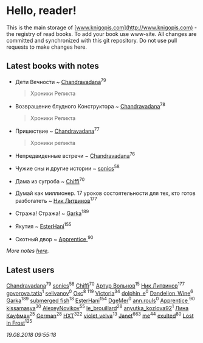 # Hello, reader!
This is the main storage of [www.knigopis.com](http://www.knigopis.com) - the registry of read books.
To add your book use www-site. All changes are committed and synchronized with this git repository.
Do not use pull requests to make changes here.


## Latest books with notes
* Дети Вечности ~ [Chandravadana](users/105/105866022348292919948-google)<sup>79</sup>
    > Хроники Реликта

* Возвращение блудного Конструктора ~ [Chandravadana](users/105/105866022348292919948-google)<sup>78</sup>
    > Хроники Реликта

* Пришествие ~ [Chandravadana](users/105/105866022348292919948-google)<sup>77</sup>
    > Хроники реликта

* Непредвиденные встречи ~ [Chandravadana](users/105/105866022348292919948-google)<sup>76</sup>

* Чужие сны и другие истории ~ [sonics](users/588/5880221-vkontakte)<sup>58</sup>

* Дама из сугроба ~ [Chiffi](users/105/105831994080785626680-google)<sup>70</sup>

* Думай как миллионер. 17 уроков состоятельности для тех, кто готов разбогатеть ~ [Ник Литвинов](users/241/241974816-vkontakte)<sup>177</sup>

* Стража! Стража! ~ [Garka](users/115/115753719718250012620-google)<sup>189</sup>

* Якутия ~ [EsterHani](users/305/30558181-vkontakte)<sup>155</sup>

* Скотный двор ~ [Apprentice ](users/528/52821952-vkontakte)<sup>90</sup>


_More notes [here](latest_books_with_notes.md)._


## Latest users
[Chandravadana](users/105/105866022348292919948-google)<sup>79</sup> 
[sonics](users/588/5880221-vkontakte)<sup>58</sup> 
[Chiffi](users/105/105831994080785626680-google)<sup>70</sup> 
[Артур Вольнов](users/225/225880893-vkontakte)<sup>15</sup> 
[Ник Литвинов](users/241/241974816-vkontakte)<sup>177</sup> 
[govorova.tatia](users/500/500014724-vkontakte)<sup>1</sup> 
[selivanov](users/104/104491677658529528381-google)<sup>0</sup> 
[Окс](users/102/102536471289425216982-google)<sup>8</sup> 
[](users/115/115826717712507836033-google)<sup>119</sup> 
[Victoria](users/113/113794223924688167852-google)<sup>34</sup> 
[dolphin_e](users/420/42041301-vkontakte)<sup>0</sup> 
[Dandelion_Wine](users/586/58602788-vkontakte)<sup>6</sup> 
[Garka](users/115/115753719718250012620-google)<sup>189</sup> 
[submerged fish](users/471/471364154-yandex)<sup>18</sup> 
[EsterHani](users/305/30558181-vkontakte)<sup>154</sup> 
[DgeMer](users/100/100222681156940260683-google)<sup>0</sup> 
[ann.rouls](users/356/356097243-vkontakte)<sup>0</sup> 
[Apprentice ](users/528/52821952-vkontakte)<sup>90</sup> 
[kissamasya](users/684/68439978-vkontakte)<sup>30</sup> 
[AlexeyNovikov](users/170/170278332-vkontakte)<sup>55</sup> 
[le_brouillard](users/133/13330781-vkontakte)<sup>28</sup> 
[anyutka_kozlova92](users/223/22376066-vkontakte)<sup>1</sup> 
[Лина Кауфман](users/143/143278479-vkontakte)<sup>25</sup> 
[German](users/112/112254248549638795343-google)<sup>28</sup> 
[HXT](users/100/100002563462782-facebook)<sup>322</sup> 
[violet_velva](users/116/116961712580551399099-google)<sup>13</sup> 
[Janet](users/108/108113656204404967440-google)<sup>663</sup> 
[me](users/381/381417697-yandex)<sup>44</sup> 
[exulted](users/100/100599204551896265722-google)<sup>80</sup> 
[Lost in Frost](users/103/103293621948650602575-google)<sup>125</sup> 


_19.08.2018 09:55:18_
